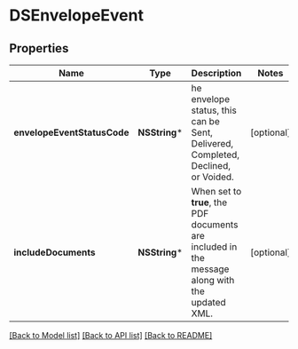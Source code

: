 # DSEnvelopeEvent

## Properties
Name | Type | Description | Notes
------------ | ------------- | ------------- | -------------
**envelopeEventStatusCode** | **NSString*** | he envelope status, this can be Sent, Delivered, Completed, Declined, or Voided. | [optional] 
**includeDocuments** | **NSString*** | When set to **true**, the PDF documents are included in the message along with the updated XML.  | [optional] 

[[Back to Model list]](../README.md#documentation-for-models) [[Back to API list]](../README.md#documentation-for-api-endpoints) [[Back to README]](../README.md)


